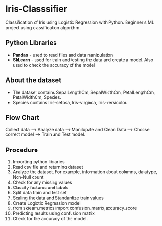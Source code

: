 # Iris-Classsifier
Classification of Iris using Logistic Regression with Python. Beginner's ML project using classification algorithm. 

## Python Libraries
- **Pandas** - used to read files and data manipulation
- **SkLearn** - used for train and testing the data and create a model. Also used to check the accuracy of the model

## About the dataset
- The dataset contains SepalLengthCm, SepalWidthCm, PetalLengthCm, PetalWidthCm, Species.
- Species contains Iris-setosa, Iris-virginca, Iris-versicolor.

## Flow Chart
Collect data --> Analyze data --> Manilupate and Clean Data --> Choose correct model --> Train and Test model. 

## Procedure
1. Importing python libraries
2. Read csv file and returning dataset
3. Analyze the dataset. For example, information about columns, datatype, Non-Null count
4. Check for any missing values 
5. Classify features and labels
7. Split data train and test set 
9. Scaling the data and Standardize train values 
10. Create Logictic Regression model
11. from sklearn.metrics import confusion_matrix,accuracy_score
12. Predicting results using confusion matrix
13. Check for the accuracy of the model.
